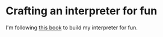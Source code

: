 # Crafting an interpreter for fun

I'm following [this book](https://craftinginterpreters.com/)
to build my interpreter for fun.
